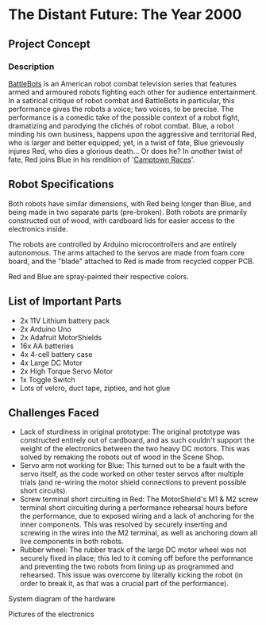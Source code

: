 # The Distant Future: The Year 2000

## Project Concept
### Description
[BattleBots](https://battlebots.com/) is an American robot combat television series that features armed and armoured robots fighting each other for audience entertainment. In a satirical critique of robot combat and BattleBots in particular, this performance gives the robots a voice; two voices, to be precise. The performance is a comedic take of the possible context of a robot fight, dramatizing and parodying the clichés of robot combat. Blue, a robot minding his own business, happens upon the aggressive and territorial Red, who is larger and better equipped; yet, in a twist of fate, Blue grievously injures Red, who dies a glorious death... Or does he? In *another* twist of fate, Red joins Blue in his rendition of '[Camptown Races](https://www.youtube.com/watch?v=cdZliSDhgXY)'.


## Robot Specifications
Both robots have similar dimensions, with Red being longer than Blue, and being made in two separate parts (pre-broken). Both robots are primarily constructed out of wood, with cardboard lids for easier access to the electronics inside.

The robots are controlled by Arduino microcontrollers and are entirely autonomous. The arms attached to the servos are made from foam core board, and the "blade" attached to Red is made from recycled copper PCB.

Red and Blue are spray-painted their respective colors.

## List of Important Parts
  * 2x 11V Lithium battery pack
  * 2x Arduino Uno
  * 2x Adafruit MotorShields
  * 16x AA batteries
  * 4x 4-cell battery case
  * 4x Large DC Motor
  * 2x High Torque Servo Motor
  * 1x Toggle Switch
  * Lots of velcro, duct tape, zipties, and hot glue

## Challenges Faced
  * Lack of sturdiness in original prototype:
          The original prototype was constructed entirely out of cardboard, and as such couldn't support the weight of the electronics between the two heavy DC motors. This was solved by remaking the robots out of wood in the Scene Shop.
  * Servo arm not working for Blue:
          This turned out to be a fault with the servo itself, as the code worked on other tester servos after multiple trials (and re-wiring the motor shield connections to prevent possible short circuits).
  * Screw terminal short circuiting in Red:
          The MotorShield's M1 & M2 screw terminal short circuiting during a performance rehearsal hours before the performance, due to exposed wiring and a lack of anchoring for the inner components. This was resolved by securely inserting and screwing in the wires into the M2 terminal, as well as anchoring down all live components in both robots.
  * Rubber wheel:
          The rubber track of the large DC motor wheel was not securely fixed in place; this led to it coming off before the performance and preventing the two robots from lining up as programmed and rehearsed. This issue was overcome by literally kicking the robot (in order to break it, as that was a crucial part of the performance).


System diagram of the hardware

Pictures of the electronics

